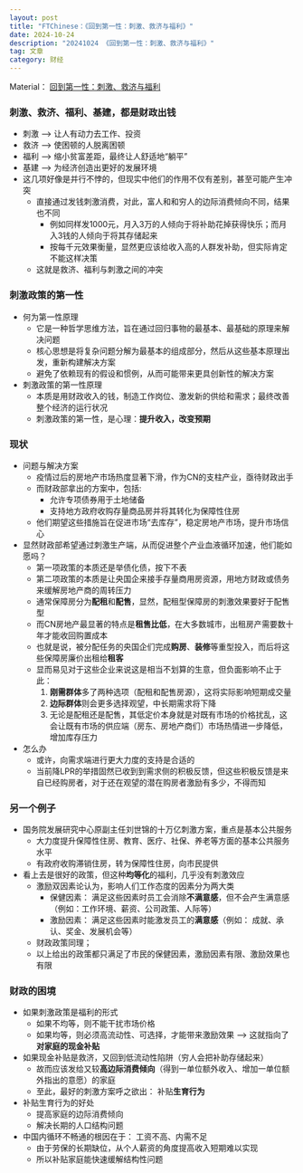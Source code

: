 ```yaml
---
layout: post
title: "FTChinese：《回到第一性：刺激、救济与福利》"
date: 2024-10-24
description: "20241024 《回到第一性：刺激、救济与福利》"
tag: 文章
category: 财经
---
```


Material： [回到第一性：刺激、救济与福利](https://www.ftchinese.com/story/001104500?topnav=china&archive)

### 刺激、救济、福利、基建，都是财政出钱
+ 刺激 --> 让人有动力去工作、投资
+ 救济 --> 使困顿的人脱离困顿
+ 福利 --> 缩小贫富差距，最终让人舒适地“躺平”
+ 基建 --> 为经济创造出更好的发展环境
+ 这几项好像是并行不悖的，但现实中他们的作用不仅有差别，甚至可能产生冲突
	- 直接通过发钱刺激消费，对此，富人和和穷人的边际消费倾向不同，结果也不同
		* 例如同样发1000元，月入3万的人倾向于将补助花掉获得快乐；而月入3钱的人倾向于将其存储起来
		* 按每千元效果衡量，显然更应该给收入高的人群发补助，但实际肯定不能这样决策
	- 这就是救济、福利与刺激之间的冲突

### 刺激政策的第一性
+ 何为第一性原理
	- 它是一种哲学思维方法，旨在通过回归事物的最基本、最基础的原理来解决问题
	- 核心思想是将复杂问题分解为最基本的组成部分，然后从这些基本原理出发，重新构建解决方案
	- 避免了依赖现有的假设和惯例，从而可能带来更具创新性的解决方案
+ 刺激政策的第一性原理
	- 本质是用财政收入的钱，制造工作岗位、激发新的供给和需求；最终改善整个经济的运行状况
	- 刺激政策的第一性，是心理：**提升收入，改变预期**

### 现状
+ 问题与解决方案
	- 疫情过后的房地产市场热度显著下滑，作为CN的支柱产业，亟待财政出手
	- 而财政部拿出的方案中，包括:
		* 允许专项债券用于土地储备
		* 支持地方政府收购存量商品房并将其转化为保障性住房
	- 他们期望这些措施旨在促进市场“去库存”，稳定房地产市场，提升市场信心
+ 显然财政部希望通过刺激生产端，从而促进整个产业血液循环加速，他们能如愿吗？
	- 第一项政策的本质还是举债化债，按下不表
	- 第二项政策的本质是让央国企来接手存量商用房资源，用地方财政或债务来缓解房地产商的周转压力
	- 通常保障房分为**配租**和**配售**，显然，配租型保障房的刺激效果要好于配售型
	- 而CN房地产最显著的特点是**租售比低**，在大多数城市，出租房产需要数十年才能收回购置成本
	- 也就是说，被分配任务的央国企们完成**购房**、**装修**等重型投入，而后将这些保障房廉价出租给**租客**
	- 显而易见对于这些企业来说这是相当不划算的生意，但负面影响不止于此：
		1. **刚需群体**多了两种选项（配租和配售房源），这将实际影响短期成交量
		2. **边际群体**则会更多选择观望，中长期需求将下降
		3. 无论是配租还是配售，其低定价本身就是对既有市场的价格扰乱，这会让既有市场的供应端（房东、房地产商们）市场热情进一步降低，增加库存压力
+ 怎么办
	- 或许，向需求端进行更大力度的支持是合适的
	- 当前降LPR的举措固然已收到到需求侧的积极反馈，但这些积极反馈是来自已经购房者，对于还在观望的潜在购房者激励有多少，不得而知

### 另一个例子
+ 国务院发展研究中心原副主任刘世锦的十万亿刺激方案，重点是基本公共服务
	- 大力度提升保障性住房、教育、医疗、社保、养老等方面的基本公共服务水平
	- 有政府收购滞销住房，转为保障性住房，向市民提供
+ 看上去是很好的政策，但这种**均等化**的福利，几乎没有刺激效应
	- 激励双因素论认为，影响人们工作态度的因素分为两大类
		* 保健因素： 满足这些因素时员工会消除**不满意感**，但不会产生满意感（例如：工作环境、薪资、公司政策、人际等）
		* 激励因素： 满足这些因素时能激发员工的**满意感**（例如： 成就、承认、奖金、发展机会等）
	- 财政政策同理；
	- 以上给出的政策都只满足了市民的保健因素，激励因素有限、激励效果也有限


### 财政的困境
+ 如果刺激政策是福利的形式
	- 如果不均等，则不能干扰市场价格
	- 如果均等，则必须高流动性、可选择，才能带来激励效果 --> 这就指向了**对家庭的现金补贴**
+ 如果现金补贴是救济，又回到低流动性陷阱（穷人会把补助存储起来）
	- 故而应该发给又较**高边际消费倾向**（得到一单位额外收入、增加一单位额外指出的意愿）的家庭
	- 至此，最好的刺激方案呼之欲出： 补贴**生育行为**
+ 补贴生育行为的好处
	- 提高家庭的边际消费倾向
	- 解决长期的人口结构问题
+ 中国内循环不畅通的根因在于： 工资不高、内需不足
	- 由于劳保的长期缺位，从个人薪资的角度提高收入短期难以实现
	- 所以补贴家庭能快速缓解结构性问题

